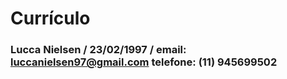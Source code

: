 # Currículo

### Lucca Nielsen  /  23/02/1997  / email: luccanielsen97@gmail.com   telefone: (11) 945699502

